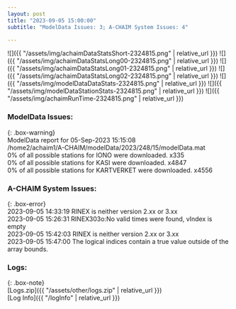 ```yaml
---
layout: post
title: "2023-09-05 15:00:00"
subtitle: "ModelData Issues: 3; A-CHAIM System Issues: 4"

---
```


![]({{ "/assets/img/achaimDataStatsShort-2324815.png" | relative_url }})
![]({{ "/assets/img/achaimDataStatsLong00-2324815.png" | relative_url }})
![]({{ "/assets/img/achaimDataStatsLong01-2324815.png" | relative_url }})
![]({{ "/assets/img/achaimDataStatsLong02-2324815.png" | relative_url }})
![]({{ "/assets/img/modelDataDataStats-2324815.png" | relative_url }})
![]({{ "/assets/img/modelDataStationStats-2324815.png" | relative_url }})
![]({{ "/assets/img/achaimRunTime-2324815.png" | relative_url }})


### ModelData Issues:  
  
{: .box-warning}  
 ModelData report for 05-Sep-2023 15:15:08   
 /home2/achaim1/A-CHAIM/modelData/2023/248/15/modelData.mat   
 0% of all possible stations for IONO were downloaded. x335   
 0% of all possible stations for KASI were downloaded. x4847   
 0% of all possible stations for KARTVERKET were downloaded. x4556   
  
### A-CHAIM System Issues:  
  
{: .box-error}  
2023-09-05 14:33:19 RINEX is neither version 2.xx or 3.xx  
2023-09-05 15:26:31 RINEX303o:No valid times were found, vIndex is empty  
2023-09-05 15:42:03 RINEX is neither version 2.xx or 3.xx  
2023-09-05 15:47:00 The logical indices contain a true value outside of the array bounds.  

### Logs:  
  
{: .box-note}  
[Logs.zip]({{ "/assets/other/logs.zip" | relative_url }})  
[Log Info]({{ "/logInfo" | relative_url }})  

